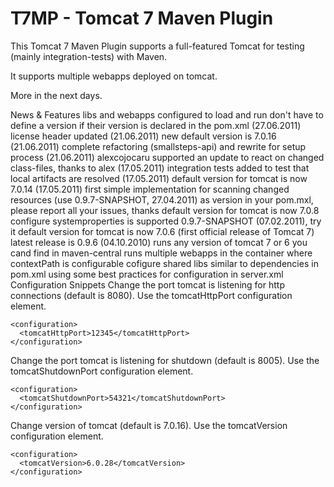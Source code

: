 T7MP - Tomcat 7 Maven Plugin
====================


This Tomcat 7 Maven Plugin supports a full-featured Tomcat for testing 
(mainly integration-tests) with Maven.

It supports multiple webapps deployed on tomcat.

More in the next days.

News & Features
libs and webapps configured to load and run don't have to define a version if their version is declared in the pom.xml (27.06.2011)
license header updated (21.06.2011)
new default version is 7.0.16 (21.06.2011)
complete refactoring (smallsteps-api) and rewrite for setup process (21.06.2011)
alexcojocaru supported an update to react on changed class-files, thanks to alex (17.05.2011)
integration tests added to test that local artifacts are resolved (17.05.2011)
default version for tomcat is now 7.0.14 (17.05.2011)
first simple implementation for scanning changed resources (use 0.9.7-SNAPSHOT, 27.04.2011) as version in your pom.mxl, please report all your issues, thanks
default version for tomcat is now 7.0.8
configure systemproperties is supported 0.9.7-SNAPSHOT (07.02.2011), try it
default version for tomcat is now 7.0.6 (first official release of Tomcat 7)
latest release is 0.9.6 (04.10.2010)
runs any version of tomcat 7 or 6 you cand find in maven-central
runs multiple webapps in the container where contextPath is configurable
cofigure shared libs similar to dependencies in pom.xml
using some best practices for configuration in server.xml
Configuration Snippets
Change the port tomcat is listening for http connections (default is 8080). Use the tomcatHttpPort configuration element.

    <configuration>
      <tomcatHttpPort>12345</tomcatHttpPort>
    </configuration>
Change the port tomcat is listening for shutdown (default is 8005). Use the tomcatShutdownPort configuration element.

    <configuration>
      <tomcatShutdownPort>54321</tomcatShutdownPort>
    </configuration>
Change version of tomcat (default is 7.0.16). Use the tomcatVersion configuration element.

    <configuration>
      <tomcatVersion>6.0.28</tomcatVersion>
    </configuration>

